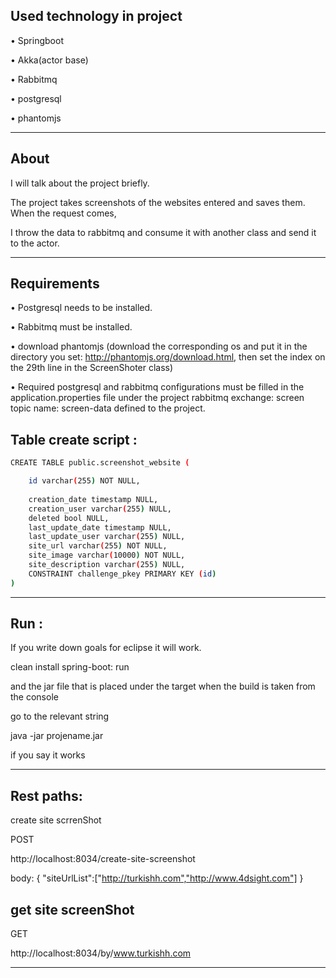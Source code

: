 ## Used technology in project

•	Springboot

•	Akka(actor base)

•	Rabbitmq

•	postgresql

•	phantomjs 

------------------------------------------------------
## About

I will talk about the project briefly.

The project takes screenshots of the websites entered and saves them. When the request comes,

I throw the data to rabbitmq and consume it with another class and send it to the actor.

------------------------------------------------------
## Requirements

•	Postgresql needs to be installed.

•	Rabbitmq must be installed.

•	download phantomjs (download the corresponding os and put it in the directory you set: http://phantomjs.org/download.html, then set the index on the 29th line in the ScreenShoter class)

•	Required postgresql and rabbitmq configurations must be filled in the application.properties file under the project
rabbitmq exchange: screen topic name: screen-data defined to the project.



## Table  create script : 
```bash
CREATE TABLE public.screenshot_website (

	id varchar(255) NOT NULL,
	
	creation_date timestamp NULL,
	creation_user varchar(255) NULL,
	deleted bool NULL,
	last_update_date timestamp NULL,
	last_update_user varchar(255) NULL,
	site_url varchar(255) NOT NULL,
	site_image varchar(10000) NOT NULL,
	site_description varchar(255) NULL,
	CONSTRAINT challenge_pkey PRIMARY KEY (id)
)
```

--------------------------------------------------------------------------------
## Run :

If you write down goals for eclipse it will work.

clean install spring-boot: run

and the jar file that is placed under the target when the build is taken from the console

go to the relevant string

java -jar projename.jar

if you say it works

-------------------------------------------------------

## Rest paths:

create site scrrenShot

POST

http://localhost:8034/create-site-screenshot

body:
{
	"siteUrlList":["http://turkishh.com","http://www.4dsight.com"]
}


## get site screenShot

GET

http://localhost:8034/by/www.turkishh.com

---------------------------------------------------------------------
